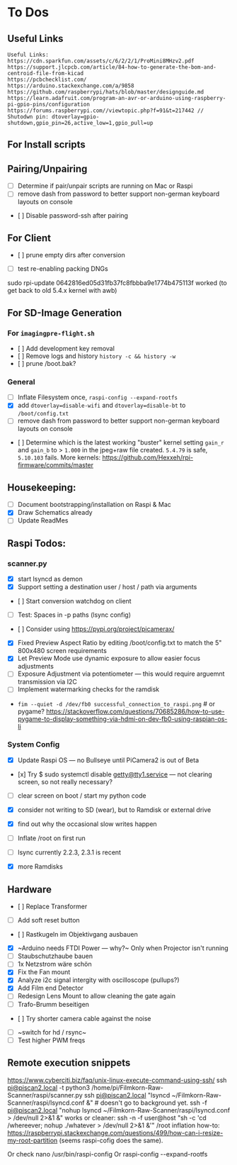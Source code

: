 # To Dos

## Useful Links
    Useful Links:
    https://cdn.sparkfun.com/assets/c/6/2/2/1/ProMini8MHzv2.pdf
    https://support.jlcpcb.com/article/84-how-to-generate-the-bom-and-centroid-file-from-kicad
    https://pcbchecklist.com/
    https://arduino.stackexchange.com/a/9858
    https://github.com/raspberrypi/hats/blob/master/designguide.md
    https://learn.adafruit.com/program-an-avr-or-arduino-using-raspberry-pi-gpio-pins/configuration
    https://forums.raspberrypi.com//viewtopic.php?f=91&t=217442 // Shutodwn pin: dtoverlay=gpio-shutdown,gpio_pin=26,active_low=1,gpio_pull=up

## For Install scripts

## Pairing/Unpairing
- [ ] Determine if pair/unpair scripts are running on Mac or Raspi
- [ ] remove dash from password to better support non-german keyboard layouts on console
- [ ] Disable password-ssh after pairing

## For Client 
- [ ] prune empty dirs after conversion 
- [ ] test re-enabling packing DNGs

sudo rpi-update 0642816ed05d31fb37fc8fbbba9e1774b475113f worked (to get back to old 5.4.x kernel with awb)


## For SD-Image Generation 
### For `imagingpre-flight.sh`
- [ ] Add development key removal 
- [ ] Remove logs and history `history -c && history -w`
- [ ] prune /boot.bak?

### General
- [ ] Inflate Filesystem once, `raspi-config --expand-rootfs`
- [x] add `dtoverlay=disable-wifi` and `dtoverlay=disable-bt` to `/boot/config.txt`
- [ ] remove dash from password to better support non-german keyboard layouts on console
- [ ] Determine which is the latest working "buster" kernel setting `gain_r` and `gain_b` to > `1.000` in the jpeg+raw file created. `5.4.79` is safe, `5.10.103` fails. More kernels: https://github.com/Hexxeh/rpi-firmware/commits/master


## Housekeeping:
- [ ] Document bootstrapping/installation on Raspi & Mac
- [x] Draw Schematics already
- [ ] Update ReadMes

## Raspi Todos:
### scanner.py
- [x] start lsyncd as demon
- [x] Support setting a destination user / host / path via arguments
- [ ] Start conversion watchdog on client
- [ ] Test: Spaces in -p paths (lsync config)
- [ ] Consider using https://pypi.org/project/picamerax/
- [x] Fixed Preview Aspect Ratio by editing /boot/config.txt to match the 5" 800x480 screen requirements
- [x] Let Preview Mode use dynamic exposure to allow easier focus adjustments
- [ ] Exposure Adjustment via potentiometer — this would require arguemnt transmission via I2C
- [ ] Implement watermarking checks for the ramdisk
- `fim --quiet -d /dev/fb0 successful_connection_to_raspi.png` # or pygame? https://stackoverflow.com/questions/70685286/how-to-use-pygame-to-display-something-via-hdmi-on-dev-fb0-using-raspian-os-li

### System Config
- [x] Update Raspi OS — no Bullseye until PiCamera2 is out of Beta
- [x] Try $ sudo systemctl disable getty@tty1.service — not clearing screen, so not really necessary?
- [ ] clear screen on boot / start my python code
- [x] consider not writing to SD (wear), but to Ramdisk or external drive
- [x] find out why the occasional slow writes happen
- [ ] Inflate /root on first run
- [ ] lsync currently 2.2.3, 2.3.1 is recent
- [x] more Ramdisks

 
## Hardware
- [ ] Replace Transformer
- [ ] Add soft reset button
- [ ] Rastkugeln im Objektivgang ausbauen
- [x] ~Arduino needs FTDI Power — why?~ Only when Projector isn't running
- [ ] Staubschutzhaube bauen
- [ ] 1x Netzstrom wäre schön
- [x] Fix the Fan mount
- [x] Analyze i2c signal intergity with oscilloscope (pullups?)
- [x] Add Film end Detector
- [ ] Redesign Lens Mount to allow cleaning the gate again
- [ ] Trafo-Brumm beseitigen
- [ ] Try shorter camera cable against the noise
- [ ] ~switch for hd / rsync~
- [ ] Test higher PWM freqs

## Remote execution snippets
https://www.cyberciti.biz/faq/unix-linux-execute-command-using-ssh/
ssh pi@piscan2.local -t python3 /home/pi/Filmkorn-Raw-Scanner/raspi/scanner.py
ssh pi@piscan2.local "lsyncd ~/Filmkorn-Raw-Scanner/raspi/lsyncd.conf &" # doesn't go to background yet.
ssh -f pi@piscan2.local "nohup lsyncd ~/Filmkorn-Raw-Scanner/raspi/lsyncd.conf > /dev/null 2>&1 &" works
or cleaner: ssh -n -f user@host "sh -c 'cd /whereever; nohup ./whatever > /dev/null 2>&1 &'"
/root inflation how-to: https://raspberrypi.stackexchange.com/questions/499/how-can-i-resize-my-root-partition (seems raspi-cofig does the same). 

Or check nano /usr/bin/raspi-config
Or raspi-config --expand-rootfs
